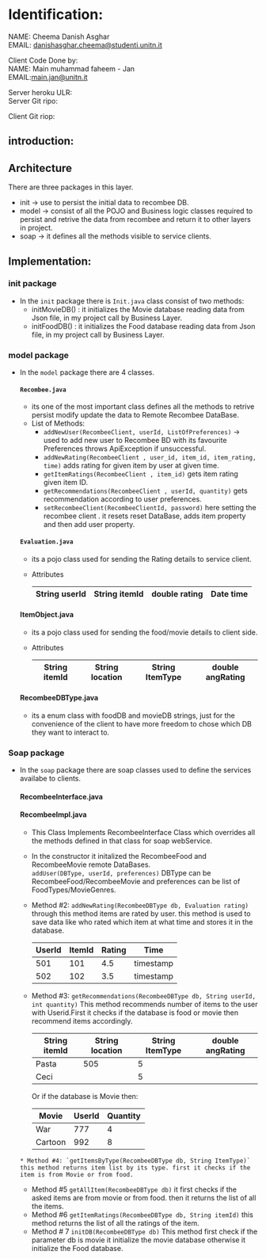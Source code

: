 # Identification:  
NAME: Cheema Danish Asghar  
EMAIL: danishasghar.cheema@studenti.unitn.it  
  
Client Code Done by:  
NAME: Main muhammad faheem - Jan  
EMAIL:main.jan@unitn.it  
  
Server heroku ULR:  
Server Git ripo:  
  
Client Git riop: 

## introduction:


## Architecture
There are three packages in this layer.    
* init -> use to persist the initial data to recombee DB.  
* model -> consist of all the POJO and Business logic classes required to persist and retrive the data from recombee and return it to other layers in project.  
* soap -> it defines all the methods visible to service clients.

  
## Implementation:  

### init package
* In the `init` package there is `Init.java` class consist of two methods:    
  * initMovieDB() : it initializes the Movie database reading data from Json file, in my project call by Business Layer.  
  * initFoodDB() : it initializes the Food database reading data from Json file, in my project call by Business Layer.  

### model package
* In the `model` package there are 4 classes.   
  #### `Recombee.java` 
  * its one of the most important class defines all the methods to retrive persist modify update the data to Remote Recombee DataBase.  
  * List of Methods:  
    * `addNewUser(RecombeeClient, userId, ListOfPreferences)` -> used to add new user to Recombee BD with its favourite Preferences throws ApiException if unsuccessful.  
    * `addNewRating(RecombeeClient , user_id, item_id, item_rating, time)` adds rating for   given item by user at given time.  
    * `getItemRatings(RecombeeClient , item_id)`  gets item rating given item ID.  
    * `getRecommendations(RecombeeClient , userId, quantity)` gets recommendation according to user preferences.  
    * `setRecombeeClient(RecombeeClientId, password)` here setting the recombee client . it resets reset DataBase, adds item property and then add user property.  
    
  #### `Evaluation.java` 
    * its a pojo class used for sending the Rating details to service client.  
    * Attributes  
    
      |String userId |String itemId  |double rating  |Date time  |  
      |--------------|---------------|---------------|-----------|  
  #### ItemObject.java
    * its a pojo class used for sending the food/movie details to client side. 
    * Attributes
    
      |String itemId |String location|String ItemType |double angRating|  
      |--------------|---------------|----------------|----------------| 
  #### RecombeeDBType.java  
    * its a enum class with foodDB and movieDB strings, just for the convenience of the client to have more freedom to chose which DB they want to interact to.
  
### Soap package
* In the `soap` package there are soap classes used to define the services availabe to clients.
  #### RecombeeInterface.java
  #### RecombeeImpl.java
    * This Class Implements RecombeeInterface Class which overrides all the methods defined in that class for soap webService.  
   

    * In the constructor it initalized the RecombeeFood and RecombeeMovie remote DataBases.  
      `addUser(DBType, userId, preferences)` DBType can be RecombeeFood/RecombeeMovie and preferences can be list of FoodTypes/MovieGenres.  
    * Method #2:  `addNewRating(RecombeeDBType db, Evaluation rating)` through this method items are rated by user. this method is used to save data like who rated which item at what time and stores it in the database.   

      |UserId |ItemId  |Rating  |Time        |     
      |-------|--------|--------|------------|    
      |501    |101     |4.5     |timestamp   |    
      |502    |102     |3.5     |timestamp   |    

     * Method #3: `getRecommendations(RecombeeDBType db, String userId, int quantity)` This method recommends number of items to the user   with Userid.First it checks if the database is food or movie then recommend items accordingly.  

        |String itemId |String location|String ItemType |double angRating|           
        |--------------|---------------|----------------|----------------|           
        |Pasta|505   |5        |     
        |Ceci |   |5        |     


        Or if the database is Movie then: 

        |Movie|UserId|Quantity|          
        |-----|------|--------|          
        |War|777   |4       |          
        |Cartoon|992   |8       |    

      * Method #4: `getItemsByType(RecombeeDBType db, String ItemType)` this method returns item list by its type. first it checks if the   item is from Movie or from food.     
    * Method #5 `getAllItem(RecombeeDBType db)` it first checks if the asked items are from movie or from food. then it returns the list   of all the items.    
    * Method #6 `getItemRatings(RecombeeDBType db, String itemId)` this method returns the list of all the ratings of the item.  
    * Method # 7 `initDB(RecombeeDBType db)` This method first check if the parameter db is movie it initialize the movie database   otherwise it initialize the Food database.



   

 









